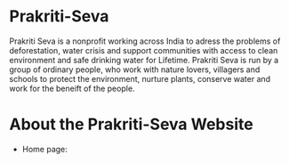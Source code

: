 # Prakriti-Seva
Prakriti Seva is a nonprofit working across India to adress the problems of deforestation, water crisis and support communities with access to clean environment and safe drinking water for Lifetime.
Prakriti Seva is run by a group of ordinary people, who work with nature lovers, villagers and schools to protect the environment, nurture plants, conserve water and work for the beneift of the people.

# About the Prakriti-Seva Website
- Home page:  
